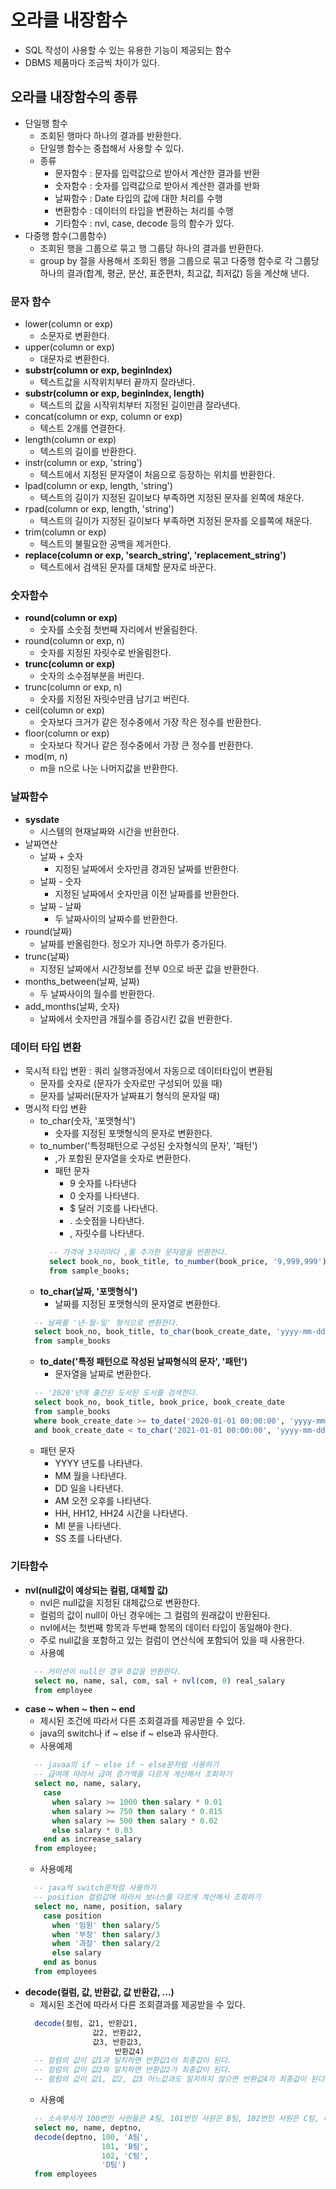# 오라클 내장함수
- SQL 작성이 사용할 수 있는 유용한 기능이 제공되는 함수
- DBMS 제품마다 조금씩 차이가 있다.

## 오라클 내장함수의 종류
- 단일행 함수
  + 조회된 행마다 하나의 결과를 반환한다.
  + 단일행 함수는 중첩해서 사용할 수 있다.
  + 종류
    * 문자함수 : 문자를 입력값으로 받아서 계산한 결과를 반환
    * 숫자함수 : 숫자를 입력값으로 받아서 계산한 결과를 반화
    * 날짜함수 : Date 타입의 값에 대한 처리를 수행
    * 변환함수 : 데이터의 타입을 변환하는 처리를 수행
    * 기타함수 : nvl, case, decode 등의 함수가 있다.
- 다중행 함수(그룹함수)
  + 조회된 행을 그룹으로 묶고 행 그룹당 하나의 결과를 반환한다.
  + group by 절을 사용해서 조회된 행을 그룹으로 묶고 다중행 함수로 각 그룹당 하나의 결과(합계, 평균, 분산, 표준편차, 최고값, 최저값) 등을 계산해 낸다. 
  
### 문자 함수
- lower(column or exp)
  + 소문자로 변환한다.
- upper(column or exp)
  + 대문자로 변환한다.
- **substr(column or exp, beginIndex)**
  + 텍스트값을 시작위치부터 끝까지 잘라낸다.
- **substr(column or exp, beginIndex, length)**
  + 텍스트의 값을 시작위치부터 지정된 길이만큼 잘라낸다.
- concat(column or exp, column or exp)
  + 텍스트 2개를 연결한다.
- length(column or exp)
  + 텍스트의 길이를 반환한다.
- instr(column or exp, 'string')
  + 텍스트에서 지정된 문자열이 처음으로 등장하는 위치를 반환한다.
- lpad(column or exp, length, 'string')
  + 텍스트의 길이가 지정된 길이보다 부족하면 지정된 문자를 왼쪽에 채운다.
- rpad(column or exp, length, 'string')
  + 텍스트의 길이가 지정된 길이보다 부족하면 지정된 문자를 오를쪽에 채운다.
- trim(column or exp)
  + 텍스트의 불필요한 공백을 제거한다.
- **replace(column or exp, 'search_string', 'replacement_string')**
  + 텍스트에서 검색된 문자를 대체할 문자로 바꾼다.
### 숫자함수
- **round(column or exp)**		
  + 숫자를 소숫점 첫번째 자리에서 반올림한다.
- round(column or exp, n)
  + 숫자를 지정된 자릿수로 반올림한다. 
- **trunc(column or exp)**
  + 숫자의 소수점부분을 버린다.
- trunc(column or exp, n)
  + 숫자를 지정된 자릿수만큼 남기고 버린다.
- ceil(column or exp)
  + 숫자보다 크거가 같은 정수중에서 가장 작은 정수를 반환한다.
- floor(column or exp)
  + 숫자보다 작거나 같은 정수중에서 가장 큰 정수를 반환한다.
- mod(m, n)
  + m을 n으로 나눈 나머지값을 반환한다.
### 날짜함수
- **sysdate**
  + 시스템의 현재날짜와 시간을 반환한다.
- 날짜연산
  + 날짜 + 숫자
    * 지정된 날짜에서 숫자만큼 경과된 날짜를 반환한다.
  + 날짜 - 숫자
    * 지정된 날짜에서 숫자만큼 이전 날짜를를 반환한다. 
  + 날짜 - 날짜
    * 두 날짜사이의 날짜수를 반환한다.
- round(날짜)
  + 날짜를 반올림한다. 정오가 지나면 하루가 증가된다.
- trunc(날짜)
  + 지정된 날짜에서 시간정보를 전부 0으로 바꾼 값을 반환한다.
- months_between(날짜, 날짜)
  + 두 날짜사이의 월수를 반환한다. 
- add_months(날짜, 숫자)
  + 날짜에서 숫자만큼 개월수를 증감시킨 값을 반환한다.

### 데이터 타입 변환
- 묵시적 타입 변환 : 쿼리 실행과정에서 자동으로 데이터타입이 변환됨
  + 문자를 숫자로 (문자가 숫자로만 구성되어 있을 때)
  + 문자를 날짜러(문자가 날짜표기 형식의 문자일 때)
- 명시적 타입 변환
  + to_char(숫자, '포맷형식')
    * 숫자를 지정된 포맷형식의 문자로 변환한다.
  + to_number('특정패턴으로 구성된 숫자형식의 문자', '패턴')
    * ,가 포함된 문자열을 숫자로 변환한다.
    * 패턴 문자
      - 9	숫자를 나타낸다
      - 0	숫자를 나타낸다.		
      - $	달러 기호를 나타낸다.
      - .	소숫점을 나타낸다.
      - ,	자릿수를 나타낸다.
    ```sql 
      -- 가격에 3자리마다 ,를 추가한 문자열을 반환한다.
      select book_no, book_title, to_number(book_price, '9,999,999') 
      from sample_books;
    ```
  + **to_char(날짜, '포맷형식')**
    * 날짜를 지정된 포맷형식의 문자열로 변환한다.
  ```sql
    -- 날짜를 '년-월-일' 형식으로 변환한다.
    select book_no, book_title, to_char(book_create_date, 'yyyy-mm-dd')
    from sample_books
  ```
  + **to_date('특정 패턴으로 작성된 날짜형식의 문자', '패턴')**
    * 문자열을 날짜로 변환한다.
  ```sql
    -- '2020'년에 출간된 도서된 도서를 검색한다.
    select book_no, book_title, book_price, book_create_date
    from sample_books
    where book_create_date >= to_date('2020-01-01 00:00:00', 'yyyy-mm-dd hh:mi:ss') 
    and book_create_date < to_char('2021-01-01 00:00:00', 'yyyy-mm-dd hh:mi:ss')
  ```
    * 패턴 문자
      - YYYY		년도를 나타낸다.
      - MM		월을 나타낸다.
      - DD		일을 나타낸다.
      - AM		오전 오후를 나타낸다.
      - HH, HH12, HH24	시간을 나타낸다.
      - MI		분을 나타낸다.
      - SS		초를 나타낸다.
### 기타함수
- **nvl(null값이 예상되는 컬럼, 대체할 값)**
  + nvl은 null값을 지정된 대체값으로 변환한다.
  + 컬럼의 값이 null이 아닌 경우에는 그 컬럼의 원래값이 반환된다.
  + nvl에서는 첫번째 항목과 두번째 항목의 데이터 타입이 동일해야 한다.
  + 주로 null값을 포함하고 있는 컬럼이 연산식에 포함되어 있을 때 사용한다.
  + 사용예
  ```sql
    -- 커미션이 null인 경우 0값을 반환한다.
    select no, name, sal, com, sal + nvl(com, 0) real_salary
    from employee
  ```
- **case ~ when ~ then ~ end**
  + 제시된 조건에 따라서 다른 조회결과를 제공받을 수 있다.
  + java의 switch나 if ~ else if ~ else과 유사한다.
  + 사용예제
  ```sql
    -- javaa의 if ~ else if ~ else문처럼 사용하기
    -- 급여에 따라서 급여 증가액을 다르게 게산해서 조회하기 
    select no, name, salary,
      case
        when salary >= 1000 then salary * 0.01
        when salary >= 750 then salary * 0.015
        when salary >= 500 then salary * 0.02
        else salary * 0.03
      end as increase_salary
    from employee;
  ```
  + 사용예제
  ```sql
    -- java의 switch문처럼 사용하기
    -- position 컬럼값에 따라서 보너스를 다르게 계산해서 조회하기
    select no, name, position, salary
      case position
        when '임원' then salary/5
        when '부장' then salary/3
        when '과장' then salary/2
        else salary
      end as bonus
    from employees
  ```
- **decode(컬럼, 값, 반환값, 값 반환갑, ...)**
  + 제시된 조건에 따라서 다른 조회결과를 제공받을 수 있다.
  ```sql
    decode(컬럼, 값1, 반환값1,
                 값2, 반환값2,
                 값3, 반환값3,
                      반환값4)
    -- 컬럼의 값이 값1과 일치하면 반환값1이 최종값이 된다.
    -- 컬럼의 값이 값2와 일치하면 반환값2가 최종값이 된다.
    -- 컬럼의 값이 값1, 값2, 값3 어느값과도 일치하지 않으면 반환값4가 최종값이 된다.
  ```
  + 사용예
  ```sql
    -- 소속부서가 100번인 사원들은 A팀, 101번인 사원은 B팀, 102번인 사원은 C팀, 나머지는 D팀으로 조회되게 한다.
    select no, name, deptno,
    decode(deptno, 100, 'A팀',
                   101, 'B팀',
                   102, 'C팀',
                   'D팀')
    from employees
  ```
